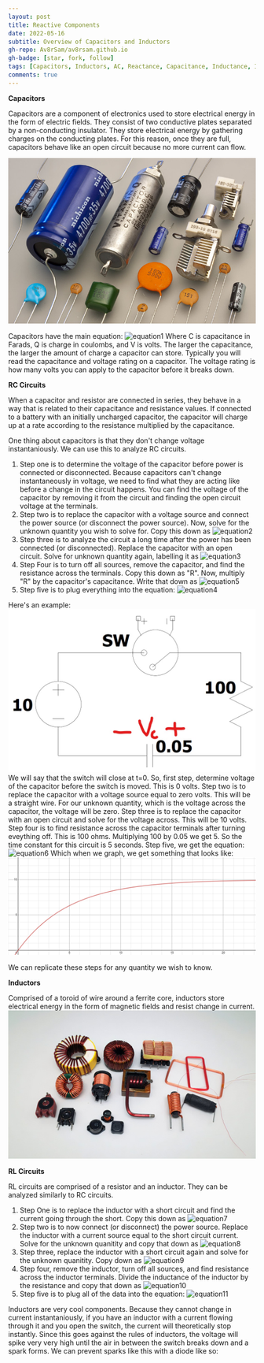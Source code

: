 ```yaml
---
layout: post
title: Reactive Components
date: 2022-05-16
subtitle: Overview of Capacitors and Inductors
gh-repo: Av8rSam/av8rsam.github.io
gh-badge: [star, fork, follow]
tags: [Capacitors, Inductors, AC, Reactance, Capacitance, Inductance, Impedance]
comments: true
---
```


**Capacitors**

Capacitors are a component of electronics used to store electrical energy in the form of electric fields. They consist of two conductive plates separated by a non-conducting insulator. They store electrical energy by gathering charges on the conducting plates. For this reason, once they are full, capacitors behave like an open circuit because no more current can flow. 

![capacitors](/assets/img/capacitors.jpg)

Capacitors have the main equation: 
![equation1](https://latex.codecogs.com/png.image?\dpi{110}C=\frac{Q}{V})
Where C is capacitance in Farads, Q is charge in coulombs, and V is volts. The larger the capacitance, the larger the amount of charge a capacitor can store. Typically you will read the capacitance and voltage rating on a capacitor. The voltage rating is how many volts you can apply to the capacitor before it breaks down. 

**RC Circuits**

When a capacitor and resistor are connected in series, they behave in a way that is related to their capacitance and resistance values. If connected to a battery with an initially uncharged capacitor, the capacitor will charge up at a rate according to the resistance multiplied by the capacitance. 

One thing about capacitors is that they don't change voltage instantaniously. We can use this to analyze RC circuits. 
1. Step one is to determine the voltage of the capacitor before power is connected or disconnected. Because capacitors can't change instantaneously in voltage, we need to find what they are acting like before a change in the circuit happens. You can find the voltage of the capacitor by removing it from the circuit and finding the open circuit voltage at the terminals.
2. Step two is to replace the capacitor with a voltage source and connect the power source (or disconnect the power source). Now, solve for the unknown quantity you wish to solve for. Copy this down as ![equation2](https://latex.codecogs.com/png.image?\dpi{110}X(0^{&plus;})) 
3. Step three is to analyze the circuit a long time after the power has been connected (or disconnected). Replace the capacitor with an open circuit. Solve for unknown quantity again, labelling it as ![equation3](https://latex.codecogs.com/png.image?\dpi{110}X(\infty)) 
4. Step Four is to turn off all sources, remove the capacitor, and find the resistance across the terminals. Copy this down as "R". Now, multiply "R" by the capacitor's capacitance. Write that down as ![equation5](https://latex.codecogs.com/png.image?\dpi{110}\tau)
5. Step five is to plug everything into the equation: ![equation4](https://latex.codecogs.com/png.image?\dpi{110}X(t)=X(\infty)&plus;[X(0^{-})-X(\infty)]e^{\frac{-t}{\tau}}) 

Here's an example:
![RCsolve](/assets/img/RCsolve.jpg)
We will say that the switch will close at t=0. So, first step, determine voltage of the capacitor before the switch is moved. This is 0 volts. 
Step two is to replace the capacitor with a voltage source equal to zero volts. This will be a straight wire. For our unknown quantity, which is the voltage across the capacitor, the voltage will be zero. 
Step three is to replace the capacitor with an open circuit and solve for the voltage across. This will be 10 volts.
Step four is to find resistance across the capacitor terminals after turning eveything off. This is 100 ohms. Multiplying 100 by 0.05 we get 5. So the time constant for this circuit is 5 seconds. 
Step five, we get the equation: ![equation6](https://latex.codecogs.com/png.image?\dpi{110}V_{c}(t)=10-10e^{\frac{-t}{5}}) 
Which when we graph, we get something that looks like:
![RCgraph](/assets/img/RCgraph.PNG)

We can replicate these steps for any quantity we wish to know. 

**Inductors**

Comprised of a toroid of wire around a ferrite core, inductors store electrical energy in the form of magnetic fields and resist change in current. 
![inductors](/assets/img/inductors.jfif)

**RL Circuits**

RL circuits are comprised of a resistor and an inductor. They can be analyzed similarly to RC circuits.

1. Step One is to replace the inductor with a short circuit and find the current going through the short. Copy this down as ![equation7](https://latex.codecogs.com/png.image?\dpi{110}i_{L}(0^{-})) 
2. Step two is to now connect (or disconnect) the power source. Replace the inductor with a current source equal to the short circuit current. Solve for the unknown quanitity and copy that down as ![equation8](https://latex.codecogs.com/png.image?\dpi{110}X(0^{&plus;}))
3. Step three, replace the inductor with a short circuit again and solve for the unknown quanitity. Copy down as ![equation9](https://latex.codecogs.com/png.image?\dpi{110}X(\infty)) 
4. Step four, remove the inductor, turn off all sources, and find resistance across the inductor terminals. Divide the inductance of the inductor by the resistance and copy that down as ![equation10](https://latex.codecogs.com/png.image?\dpi{110}\tau)
5. Step five is to plug all of the data into the equation: ![equation11](https://latex.codecogs.com/png.image?\dpi{110}X(t)=X(\infty)&plus;[X(0^{-})-X(\infty)]e^{\frac{-t}{\tau}})

Inductors are very cool components. Because they cannot change in current instantaniously, if you have an inductor with a current flowing through it and you open the switch, the current will theoretically stop instantly. Since this goes against the rules of inductors, the voltage will spike very very high until the air in between the switch breaks down and a spark forms. 
We can prevent sparks like this with a diode like so:

